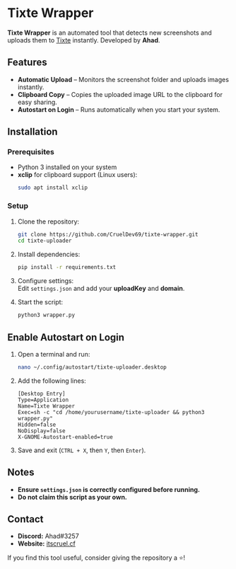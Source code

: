 # Tixte Wrapper

**Tixte Wrapper** is an automated tool that detects new screenshots and uploads them to [Tixte](https://tixte.com) instantly. Developed by **Ahad**.   

## Features  
- **Automatic Upload** – Monitors the screenshot folder and uploads images instantly.  
- **Clipboard Copy** – Copies the uploaded image URL to the clipboard for easy sharing.  
- **Autostart on Login** – Runs automatically when you start your system.  

## Installation  

### Prerequisites  
- Python 3 installed on your system  
- **xclip** for clipboard support (Linux users):  
  ```bash
  sudo apt install xclip
  ```

### Setup  

1. Clone the repository:  
   ```bash
   git clone https://github.com/CruelDev69/tixte-wrapper.git
   cd tixte-uploader
   ```

2. Install dependencies:  
   ```bash
   pip install -r requirements.txt
   ```

3. Configure settings:  
   Edit `settings.json` and add your **uploadKey** and **domain**.  

4. Start the script:  
   ```bash
   python3 wrapper.py
   ```

## Enable Autostart on Login  

1. Open a terminal and run:  
   ```bash
   nano ~/.config/autostart/tixte-uploader.desktop
   ```

2. Add the following lines:  
   ```
   [Desktop Entry]
   Type=Application
   Name=Tixte Wrapper
   Exec=sh -c "cd /home/yourusername/tixte-uploader && python3 wrapper.py"
   Hidden=false
   NoDisplay=false
   X-GNOME-Autostart-enabled=true
   ```

3. Save and exit (`CTRL + X`, then `Y`, then `Enter`).  

## Notes  
- **Ensure `settings.json` is correctly configured before running.**  
- **Do not claim this script as your own.**  

## Contact  
- **Discord:** Ahad#3257  
- **Website:** [itscruel.cf](https://www.itscruel.cf)  

If you find this tool useful, consider giving the repository a ⭐! 